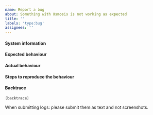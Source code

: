 ```yaml
---
name: Report a bug
about: Something with Osmosis is not working as expected
title: ''
labels: 'type:bug'
assignees: ''
---
```


#### System information

#### Expected behaviour


#### Actual behaviour


#### Steps to reproduce the behaviour


#### Backtrace

````
[backtrace]
````

When submitting logs: please submit them as text and not screenshots.